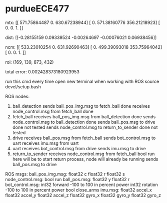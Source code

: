 # purdueECE477

mtx: [[ 571.75864487    0.          630.67238944]
 [   0.          571.38160776  356.21218923]
 [   0.            0.            1.        ]]

 dist: [[-0.28155159  0.09339524 -0.00264697 -0.00076021  0.06938456]]

 ncm: [[ 533.23010254    0.          631.92690463]
 [   0.          499.39093018  353.75964042]
 [   0.            0.            1.        ]]

roi: (169, 139, 873, 432)

total error: 0.002428373180923953

run this cmd every time open new terminal when working with ROS
source devel/setup.bash


ROS nodes:
1. ball_detection
    sends ball_pos_img.msg to fetch_ball            done
    receives node_control.msg from fetch_ball       done
2. fetch_ball
    receives ball_pos_img.msg from ball_detection   done
    sends node_control.msg to ball_detection        done
    sends ball_pos.msg to drive                     done not tested
    sends node_control.msg to return_to_sender      done not tested
3. drive
    receives ball_pos.msg from fetch_ball
    sends bot_control.msg to uart
    receives imu.msg from uart
4. uart
    receives bot_control.msg from drive
    sends imu.msg to drive
5. return_to_sender
    receives node_control.msg from fetch_ball
        bool run here will be to start return process, node will already be running
    sends ball_pos.msg to drive

ROS msgs:
    ball_pos_img.msg:
        float32 c
        float32 r
        float32 s
    node_control.msg:
        bool run
    ball_pos.msg:
        float32 y
        float32 r
    bot_control.msg:
        int32 forward -100 to 100 in percent power
        int32 rotation -100 to 100 in percent power
        bool close_arms
    imu.msg:
        float32 accel_x
        float32 accel_y
        float32 accel_z
        float32 gyro_x
        float32 gyro_y
        float32 gyro_z
